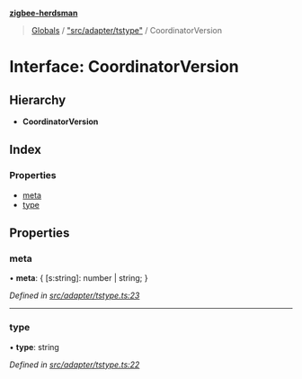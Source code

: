 **[zigbee-herdsman](../README.md)**

> [Globals](../README.md) / ["src/adapter/tstype"](../modules/_src_adapter_tstype_.md) / CoordinatorVersion

# Interface: CoordinatorVersion

## Hierarchy

* **CoordinatorVersion**

## Index

### Properties

* [meta](_src_adapter_tstype_.coordinatorversion.md#meta)
* [type](_src_adapter_tstype_.coordinatorversion.md#type)

## Properties

### meta

•  **meta**: { [s:string]: number \| string;  }

*Defined in [src/adapter/tstype.ts:23](https://github.com/GrandeurSmart/gza-core/blob/master/src/src/adapter/tstype.ts#L23)*

___

### type

•  **type**: string

*Defined in [src/adapter/tstype.ts:22](https://github.com/GrandeurSmart/gza-core/blob/master/src/src/adapter/tstype.ts#L22)*
